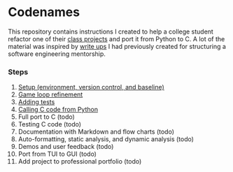 # Codenames

This repository contains instructions I created to help a college student refactor one of their [class projects](https://github.com/LKieser/codenames) and port it from Python to C. A lot of the material was inspired by [write ups](https://github.com/EricSchrock/software-engineering-intro) I had previously created for structuring a software engineering mentorship.


### Steps

1. [Setup (environment, version control, and baseline)](https://github.com/EricSchrock/codenames/blob/master/step1.md)
2. [Game loop refinement](https://github.com/EricSchrock/codenames/blob/master/step2.md)
3. [Adding tests](https://github.com/EricSchrock/codenames/blob/master/step3.md)
4. [Calling C code from Python](https://github.com/EricSchrock/codenames/blob/master/step4.md)
5. Full port to C (todo)
6. Testing C code (todo)
7. Documentation with Markdown and flow charts (todo)
8. Auto-formatting, static analysis, and dynamic analysis (todo)
9. Demos and user feedback (todo)
10. Port from TUI to GUI (todo)
11. Add project to professional portfolio (todo)
